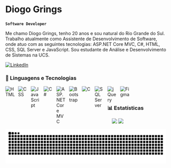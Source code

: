 # Diogo Grings

**`Software Developer`**

Me chamo Diogo Grings, tenho 20 anos e sou natural do Rio Grande do Sul. Trabalho atualmente como Assistente de Desenvolvimento de Software, onde atuo com as seguintes tecnologias: ASP.NET Core MVC, C#, HTML, CSS, SQL Server e JavaScript. Sou estudante de Análise e Desenvolvimento de Sistemas na UCS.

<a href="https://www.linkedin.com/in/diogo-grings" target="_blank">
  <img src="https://img.shields.io/badge/LinkedIn-Perfil-blue?style=for-the-badge&logo=linkedin" alt="LinkedIn">
</a>

### 🤖 Linguagens e Tecnologias

<img 
    align="left" 
    alt="HTML"
    title="HTML" 
    width="30px" 
    style="padding-right: 10px;" 
    src="https://cdn.jsdelivr.net/gh/devicons/devicon@latest/icons/html5/html5-original.svg" 
/>
<img 
    align="left" 
    alt="CSS" 
    title="CSS"
    width="30px" 
    style="padding-right: 10px;" 
    src="https://cdn.jsdelivr.net/gh/devicons/devicon@latest/icons/css3/css3-original.svg" 
/>
<img 
    align="left" 
    alt="JavaScript" 
    title="JavaScript"
    width="30px" 
    style="padding-right: 10px;" 
    src="https://cdn.jsdelivr.net/gh/devicons/devicon@latest/icons/javascript/javascript-original.svg" 
/>
<img 
    align="left" 
    alt="C#"
    title="C#"
    width="30px" 
    style="padding-right: 10px;" 
    src="https://cdn.jsdelivr.net/gh/devicons/devicon@latest/icons/csharp/csharp-original.svg" 
/>
<img 
    align="left" 
    alt="ASP.NET Core MVC"
    title="ASP.NET Core MVC"
    width="30px" 
    style="padding-right: 10px;" 
    src="https://cdn.jsdelivr.net/gh/devicons/devicon@latest/icons/dotnetcore/dotnetcore-original.svg" 
/>
<img 
    align="left" 
    alt="Bootstrap"
    title="Bootstrap" 
    width="30px" 
    style="padding-right: 10px;" 
    src="https://cdn.jsdelivr.net/gh/devicons/devicon@latest/icons/bootstrap/bootstrap-original.svg" 
/>
<img 
    align="left" 
    alt="C"
    title="C"
    width="30px" 
    style="padding-right: 10px;" 
    src="https://cdn.jsdelivr.net/gh/devicons/devicon@latest/icons/c/c-original.svg" 
/>
<img 
    align="left" 
    alt="SQL Server"
    title="SQL Server"
    width="30px" 
    style="padding-right: 10px;" 
    src="https://cdn.jsdelivr.net/gh/devicons/devicon@latest/icons/microsoftsqlserver/microsoftsqlserver-plain.svg" 
/>
<img 
    align="left" 
    alt="jQuery" 
    title="jQuery"
    width="30px" 
    style="padding-right: 10px;" 
    src="https://cdn.jsdelivr.net/gh/devicons/devicon@latest/icons/jquery/jquery-original.svg" 
/>
<img 
    align="left" 
    alt="Figma" 
    title="Figma"
    width="30px" 
    style="padding-right: 10px;" 
    src="https://cdn.jsdelivr.net/gh/devicons/devicon@latest/icons/figma/figma-original.svg" 
/>

<br/>
<br/>

### 📊 Estatísticas

<p align="center">
  <img height="150" src="https://github-readme-stats.vercel.app/api?username=diogograebin&theme=vue-dark&show_icons=true&hide_border=true&count_private=true" />
  <img height="150" src="https://github-readme-stats.vercel.app/api/top-langs/?username=diogograebin&theme=vue-dark&show_icons=true&hide_border=true&layout=compact" />
 
</p>

<div align="center">
  <img src = "https://raw.githubusercontent.com/diogograebin/diogograebin/output/snake.svg" alt="Snake Animation" />
</div>





